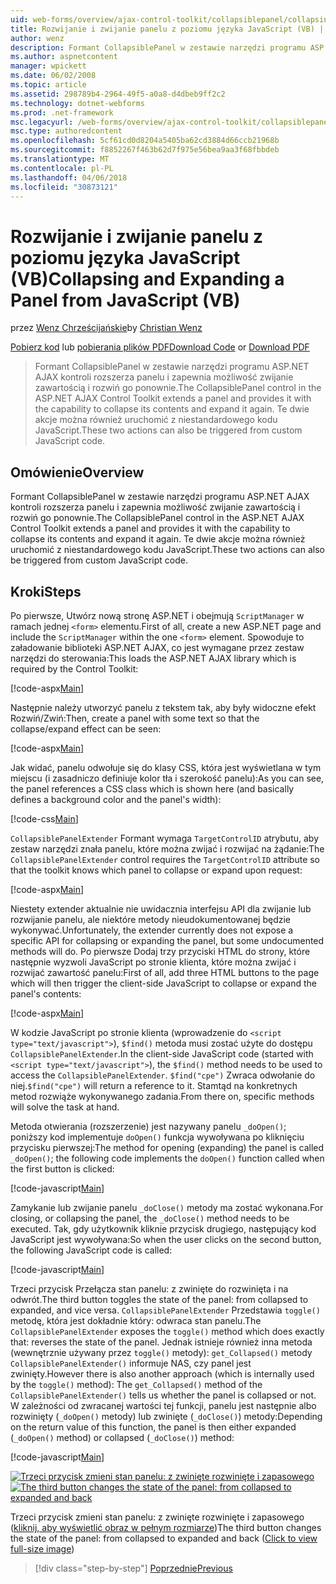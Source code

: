 ```yaml
---
uid: web-forms/overview/ajax-control-toolkit/collapsiblepanel/collapsing-and-expanding-a-panel-from-javascript-vb
title: Rozwijanie i zwijanie panelu z poziomu języka JavaScript (VB) | Dokumentacja firmy Microsoft
author: wenz
description: Formant CollapsiblePanel w zestawie narzędzi programu ASP.NET AJAX kontroli rozszerza panelu i zapewnia możliwość zwijanie zawartością i rozwiń go...
ms.author: aspnetcontent
manager: wpickett
ms.date: 06/02/2008
ms.topic: article
ms.assetid: 298789b4-2964-49f5-a0a8-d4dbeb9ff2c2
ms.technology: dotnet-webforms
ms.prod: .net-framework
msc.legacyurl: /web-forms/overview/ajax-control-toolkit/collapsiblepanel/collapsing-and-expanding-a-panel-from-javascript-vb
msc.type: authoredcontent
ms.openlocfilehash: 5cf61cd0d8204a5405ba62cd3884d66ccb21968b
ms.sourcegitcommit: f8852267f463b62d7f975e56bea9aa3f68fbbdeb
ms.translationtype: MT
ms.contentlocale: pl-PL
ms.lasthandoff: 04/06/2018
ms.locfileid: "30873121"
---
```

<a name="collapsing-and-expanding-a-panel-from-javascript-vb"></a><span data-ttu-id="87bf5-103">Rozwijanie i zwijanie panelu z poziomu języka JavaScript (VB)</span><span class="sxs-lookup"><span data-stu-id="87bf5-103">Collapsing and Expanding a Panel from JavaScript (VB)</span></span>
====================
<span data-ttu-id="87bf5-104">przez [Wenz Chrześcijańskie](https://github.com/wenz)</span><span class="sxs-lookup"><span data-stu-id="87bf5-104">by [Christian Wenz](https://github.com/wenz)</span></span>

<span data-ttu-id="87bf5-105">[Pobierz kod](http://download.microsoft.com/download/8/a/a/8aab3c3e-de6f-463f-805c-5fda567eef6e/CollapsiblePanel1.vb.zip) lub [pobierania plików PDF](http://download.microsoft.com/download/b/6/a/b6ae89ee-df69-4c87-9bfb-ad1eb2b23373/collapsiblepanel1VB.pdf)</span><span class="sxs-lookup"><span data-stu-id="87bf5-105">[Download Code](http://download.microsoft.com/download/8/a/a/8aab3c3e-de6f-463f-805c-5fda567eef6e/CollapsiblePanel1.vb.zip) or [Download PDF](http://download.microsoft.com/download/b/6/a/b6ae89ee-df69-4c87-9bfb-ad1eb2b23373/collapsiblepanel1VB.pdf)</span></span>

> <span data-ttu-id="87bf5-106">Formant CollapsiblePanel w zestawie narzędzi programu ASP.NET AJAX kontroli rozszerza panelu i zapewnia możliwość zwijanie zawartością i rozwiń go ponownie.</span><span class="sxs-lookup"><span data-stu-id="87bf5-106">The CollapsiblePanel control in the ASP.NET AJAX Control Toolkit extends a panel and provides it with the capability to collapse its contents and expand it again.</span></span> <span data-ttu-id="87bf5-107">Te dwie akcje można również uruchomić z niestandardowego kodu JavaScript.</span><span class="sxs-lookup"><span data-stu-id="87bf5-107">These two actions can also be triggered from custom JavaScript code.</span></span>


## <a name="overview"></a><span data-ttu-id="87bf5-108">Omówienie</span><span class="sxs-lookup"><span data-stu-id="87bf5-108">Overview</span></span>

<span data-ttu-id="87bf5-109">Formant CollapsiblePanel w zestawie narzędzi programu ASP.NET AJAX kontroli rozszerza panelu i zapewnia możliwość zwijanie zawartością i rozwiń go ponownie.</span><span class="sxs-lookup"><span data-stu-id="87bf5-109">The CollapsiblePanel control in the ASP.NET AJAX Control Toolkit extends a panel and provides it with the capability to collapse its contents and expand it again.</span></span> <span data-ttu-id="87bf5-110">Te dwie akcje można również uruchomić z niestandardowego kodu JavaScript.</span><span class="sxs-lookup"><span data-stu-id="87bf5-110">These two actions can also be triggered from custom JavaScript code.</span></span>

## <a name="steps"></a><span data-ttu-id="87bf5-111">Kroki</span><span class="sxs-lookup"><span data-stu-id="87bf5-111">Steps</span></span>

<span data-ttu-id="87bf5-112">Po pierwsze, Utwórz nową stronę ASP.NET i obejmują `ScriptManager` w ramach jednej `<form>` elementu.</span><span class="sxs-lookup"><span data-stu-id="87bf5-112">First of all, create a new ASP.NET page and include the `ScriptManager` within the one `<form>` element.</span></span> <span data-ttu-id="87bf5-113">Spowoduje to załadowanie biblioteki ASP.NET AJAX, co jest wymagane przez zestaw narzędzi do sterowania:</span><span class="sxs-lookup"><span data-stu-id="87bf5-113">This loads the ASP.NET AJAX library which is required by the Control Toolkit:</span></span>

[!code-aspx[Main](collapsing-and-expanding-a-panel-from-javascript-vb/samples/sample1.aspx)]

<span data-ttu-id="87bf5-114">Następnie należy utworzyć panelu z tekstem tak, aby były widoczne efekt Rozwiń/Zwiń:</span><span class="sxs-lookup"><span data-stu-id="87bf5-114">Then, create a panel with some text so that the collapse/expand effect can be seen:</span></span>

[!code-aspx[Main](collapsing-and-expanding-a-panel-from-javascript-vb/samples/sample2.aspx)]

<span data-ttu-id="87bf5-115">Jak widać, panelu odwołuje się do klasy CSS, która jest wyświetlana w tym miejscu (i zasadniczo definiuje kolor tła i szerokość panelu):</span><span class="sxs-lookup"><span data-stu-id="87bf5-115">As you can see, the panel references a CSS class which is shown here (and basically defines a background color and the panel's width):</span></span>

[!code-css[Main](collapsing-and-expanding-a-panel-from-javascript-vb/samples/sample3.css)]

<span data-ttu-id="87bf5-116">`CollapsiblePanelExtender` Formant wymaga `TargetControlID` atrybutu, aby zestaw narzędzi znała panelu, które można zwijać i rozwijać na żądanie:</span><span class="sxs-lookup"><span data-stu-id="87bf5-116">The `CollapsiblePanelExtender` control requires the `TargetControlID` attribute so that the toolkit knows which panel to collapse or expand upon request:</span></span>

[!code-aspx[Main](collapsing-and-expanding-a-panel-from-javascript-vb/samples/sample4.aspx)]

<span data-ttu-id="87bf5-117">Niestety extender aktualnie nie uwidacznia interfejsu API dla zwijanie lub rozwijanie panelu, ale niektóre metody nieudokumentowanej będzie wykonywać.</span><span class="sxs-lookup"><span data-stu-id="87bf5-117">Unfortunately, the extender currently does not expose a specific API for collapsing or expanding the panel, but some undocumented methods will do.</span></span> <span data-ttu-id="87bf5-118">Po pierwsze Dodaj trzy przyciski HTML do strony, które następnie wyzwoli JavaScript po stronie klienta, które można zwijać i rozwijać zawartość panelu:</span><span class="sxs-lookup"><span data-stu-id="87bf5-118">First of all, add three HTML buttons to the page which will then trigger the client-side JavaScript to collapse or expand the panel's contents:</span></span>

[!code-aspx[Main](collapsing-and-expanding-a-panel-from-javascript-vb/samples/sample5.aspx)]

<span data-ttu-id="87bf5-119">W kodzie JavaScript po stronie klienta (wprowadzenie do `<script type="text/javascript">`), `$find()` metoda musi zostać użyte do dostępu `CollapsiblePanelExtender`.</span><span class="sxs-lookup"><span data-stu-id="87bf5-119">In the client-side JavaScript code (started with `<script type="text/javascript">`), the `$find()` method needs to be used to access the `CollapsiblePanelExtender`.</span></span> <span data-ttu-id="87bf5-120">`$find("cpe")` Zwraca odwołanie do niej.</span><span class="sxs-lookup"><span data-stu-id="87bf5-120">`$find("cpe")` will return a reference to it.</span></span> <span data-ttu-id="87bf5-121">Stamtąd na konkretnych metod rozwiąże wykonywanego zadania.</span><span class="sxs-lookup"><span data-stu-id="87bf5-121">From there on, specific methods will solve the task at hand.</span></span>

<span data-ttu-id="87bf5-122">Metoda otwierania (rozszerzenie) jest nazywany panelu `_doOpen()`; poniższy kod implementuje `doOpen()` funkcja wywoływana po kliknięciu przycisku pierwszej:</span><span class="sxs-lookup"><span data-stu-id="87bf5-122">The method for opening (expanding) the panel is called `_doOpen()`; the following code implements the `doOpen()` function called when the first button is clicked:</span></span>

[!code-javascript[Main](collapsing-and-expanding-a-panel-from-javascript-vb/samples/sample6.js)]

<span data-ttu-id="87bf5-123">Zamykanie lub zwijanie panelu `_doClose()` metody ma zostać wykonana.</span><span class="sxs-lookup"><span data-stu-id="87bf5-123">For closing, or collapsing the panel, the `_doClose()` method needs to be executed.</span></span> <span data-ttu-id="87bf5-124">Tak, gdy użytkownik kliknie przycisk drugiego, następujący kod JavaScript jest wywoływana:</span><span class="sxs-lookup"><span data-stu-id="87bf5-124">So when the user clicks on the second button, the following JavaScript code is called:</span></span>

[!code-javascript[Main](collapsing-and-expanding-a-panel-from-javascript-vb/samples/sample7.js)]

<span data-ttu-id="87bf5-125">Trzeci przycisk Przełącza stan panelu: z zwinięte do rozwinięta i na odwrót.</span><span class="sxs-lookup"><span data-stu-id="87bf5-125">The third button toggles the state of the panel: from collapsed to expanded, and vice versa.</span></span> <span data-ttu-id="87bf5-126">`CollapsiblePanelExtender` Przedstawia `toggle()` metodę, która jest dokładnie który: odwraca stan panelu.</span><span class="sxs-lookup"><span data-stu-id="87bf5-126">The `CollapsiblePanelExtender` exposes the `toggle()` method which does exactly that: reverses the state of the panel.</span></span> <span data-ttu-id="87bf5-127">Jednak istnieje również inna metoda (wewnętrznie używany przez `toggle()` metody): `get_Collapsed()` metody `CollapsiblePanelExtender()` informuje NAS, czy panel jest zwinięty.</span><span class="sxs-lookup"><span data-stu-id="87bf5-127">However there is also another approach (which is internally used by the `toggle()` method): The `get_Collapsed()` method of the `CollapsiblePanelExtender()` tells us whether the panel is collapsed or not.</span></span> <span data-ttu-id="87bf5-128">W zależności od zwracanej wartości tej funkcji, panelu jest następnie albo rozwinięty (`_doOpen()` metody) lub zwinięte (`_doClose()`) metody:</span><span class="sxs-lookup"><span data-stu-id="87bf5-128">Depending on the return value of this function, the panel is then either expanded (`_doOpen()` method) or collapsed (`_doClose()`) method:</span></span>

[!code-javascript[Main](collapsing-and-expanding-a-panel-from-javascript-vb/samples/sample8.js)]


<span data-ttu-id="87bf5-129">[![Trzeci przycisk zmieni stan panelu: z zwinięte rozwinięte i zapasowego](collapsing-and-expanding-a-panel-from-javascript-vb/_static/image2.png)](collapsing-and-expanding-a-panel-from-javascript-vb/_static/image1.png)</span><span class="sxs-lookup"><span data-stu-id="87bf5-129">[![The third button changes the state of the panel: from collapsed to expanded and back](collapsing-and-expanding-a-panel-from-javascript-vb/_static/image2.png)](collapsing-and-expanding-a-panel-from-javascript-vb/_static/image1.png)</span></span>

<span data-ttu-id="87bf5-130">Trzeci przycisk zmieni stan panelu: z zwinięte rozwinięte i zapasowego ([kliknij, aby wyświetlić obraz w pełnym rozmiarze](collapsing-and-expanding-a-panel-from-javascript-vb/_static/image3.png))</span><span class="sxs-lookup"><span data-stu-id="87bf5-130">The third button changes the state of the panel: from collapsed to expanded and back ([Click to view full-size image](collapsing-and-expanding-a-panel-from-javascript-vb/_static/image3.png))</span></span>

> [!div class="step-by-step"]
> [<span data-ttu-id="87bf5-131">Poprzednie</span><span class="sxs-lookup"><span data-stu-id="87bf5-131">Previous</span></span>](collapsing-and-expanding-a-panel-from-javascript-cs.md)
